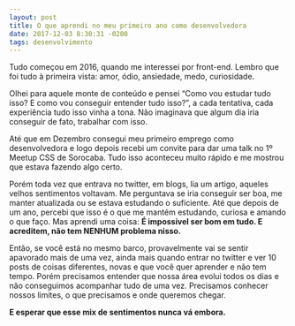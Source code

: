 ```yaml
---
layout: post
title: O que aprendi no meu primeiro ano como desenvolvedora
date: 2017-12-03 8:30:31 -0200
tags: desenvolvimento
---
```



Tudo começou em 2016, quando me interessei por front-end. Lembro que foi tudo à primeira vista: amor, ódio, ansiedade, medo, curiosidade.

Olhei para aquele monte de conteúdo e pensei “Como vou estudar tudo isso? E como vou conseguir entender tudo isso?”, a cada tentativa, cada experiência tudo isso vinha a tona. Não imaginava que algum dia iria conseguir de fato, trabalhar com isso.

Até que em Dezembro consegui meu primeiro emprego como desenvolvedora e logo depois recebi um convite para dar uma talk no 1º Meetup CSS de Sorocaba. Tudo isso aconteceu muito rápido e me mostrou que estava fazendo algo certo.

Porém toda vez que entrava no twitter, em blogs, lia um artigo, aqueles velhos sentimentos voltavam. Me perguntava se iria conseguir ser boa, me manter atualizada ou se estava estudando o suficiente. Até que depois de um ano, percebi que isso é o que me mantém estudando, curiosa e amando o que faço. Mas aprendi uma coisa: **É impossivel ser bom em tudo. E acreditem, não tem NENHUM problema nisso.**

Então, se você está no mesmo barco, provavelmente vai se sentir apavorado mais de uma vez, ainda mais quando entrar no twitter e ver 10 posts de coisas diferentes, novas e que você quer aprender e não tem tempo. Porém precisamos entender que nossa área evolui todos os dias e não conseguimos acompanhar tudo de uma vez. Precisamos conhecer nossos limites, o que precisamos e onde queremos chegar.

**E esperar que esse mix de sentimentos nunca vá embora.**
